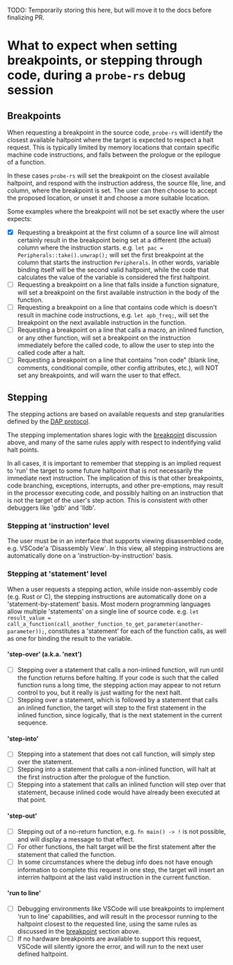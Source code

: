 TODO: Temporarily storing this here, but will move it to the docs before finalizing PR.

# What to expect when setting breakpoints, or stepping through code, during a `probe-rs` debug session

## Breakpoints

When requesting a breakpoint in the source code, `probe-rs` will identify the closest available haltpoint where the target is expected to respect a halt request. This is typically limited by memory locations that contain specific machine code instructions, and falls between the prologue or the epilogue of a function.

In these cases `probe-rs` will set the breakpoint on the closest available haltpoint, and respond with the instruction address, the source file, line, and column, where the breakpoint is set. The user can then choose to accept the proposed location, or unset it and choose a more suitable location.

Some examples where the breakpoint will not be set exactly where the user expects:

- [x] Requesting a breakpoint at the first column of a source line will almost certainly result in the breakpoint being set at a different (the actual) column where the instruction starts. e.g. `let pac = Peripherals::take().unwrap();` will set the first breakpoint at the column that starts the instruction `Peripherals`. In other words, variable binding itself will be the second valid haltpoint, while the code that calculates the value of the variable is considered the first haltpoint.
- [ ] Requesting a breakpoint on a line that falls inside a function signature, will set a breakpoint on the first available instruction in the body of the function.
- [ ] Requesting a breakpoint on a line that contains code which is doesn't result in machine code instructions, e.g. `let apb_freq;`, will set the breakpoint on the next available instruction in the function.
- [ ] Requesting a breakpoint on a line that calls a macro, an inlined function, or any other function, will set a breakpoint on the instruction immediately before the called code, to allow the user to step into the called code after a halt.
- [ ] Requesting a breakpoint on a line that contains "non code" (blank line, comments, conditional compile, other config attributes, etc.), will NOT set any breakpoints, and will warn the user to that effect.

## Stepping

The stepping actions are based on available requests and step granularities defined by the [DAP protocol](https://microsoft.github.io/debug-adapter-protocol/specification#Types_SteppingGranularity).

The stepping implementation shares logic with the [breakpoint](#breakpoints) discussion above, and many of the same rules apply with respect to indentifying valid halt points.

In all cases, it is important to remember that stepping is an implied request to 'run' the target to some future haltpoint that is not necessarily the immediate next instruction. The implication of this is that other breakpoints, code branching, exceptions, interrupts, and other pre-emptions, may result in the processor executing code, and possibly halting on an instruction that is not the target of the user's step action. This is consistent with other debuggers like 'gdb' and 'lldb'.

### Stepping at 'instruction' level

The user must be in an interface that supports viewing disassembled code, e.g. VSCode'a 'Disassembly View`. In this view, all stepping instructions are automatically done on a 'instruction-by-instruction' basis.

### Stepping at 'statement' level

When a user requests a stepping action, while inside non-assembly code (e.g. Rust or C), the stepping instructions are automatically done on a 'statement-by-statement' basis. Most modern programming languages allow multiple 'statements' on a single line of source code. e.g. `let result_value = call_a_function(call_another_function_to_get_parameter(another-parameter));`, constitutes a 'statement' for each of the function calls, as well as one for binding the result to the variable.

#### 'step-over' (a.k.a. 'next')

- [ ] Stepping over a statement that calls a non-inlined function, will run until the function returns before halting. If your code is such that the called function runs a long time, the stepping action may appear to not return control to you, but it really is just waiting for the next halt.
- [ ] Stepping over a statement, which is followed by a statement that calls an inlined function, the target will step to the first statement in the inlined function, since logically, that is the next statement in the current sequence.

#### 'step-into'

- [ ] Stepping into a statement that does not call function, will simply step over the statement.
- [ ] Stepping into a statement that calls a non-inlined function, will halt at the first instruction after the prologue of the function.
- [ ] Stepping into a statement that calls an inlined function will step over that statement, because inlined code would have already been executed at that point.

#### 'step-out'

- [ ] Stepping out of a no-return function, e.g. `fn main() -> !` is not possible, and will display a message to that effect.
- [ ] For other functions, the halt target will be the first statement after the statement that called the function.
- [ ] In some circumstances where the debug info does not have enough information to complete this request in one step, the target will insert an interrim haltpoint at the last valid instruction in the current function.

#### 'run to line'

- [ ] Debugging environments like VSCode will use breakpoints to implement 'run to line' capabilities, and will result in the processor running to the haltpoint closest to the requested line, using the same rules as discussed in the [breakpoint](#breakpoints) section above.
- [ ] If no hardware breakpoints are available to support this request, VSCode will silently ignore the error, and will run to the next user defined haltpoint.
